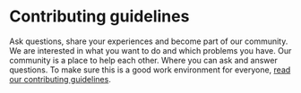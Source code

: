 # Contributing guidelines

Ask questions, share your experiences and become part of our community. We are interested in what you want to do and which problems you have. Our community is a place to help each other. Where you can ask and answer questions. To make sure this is a good work environment for everyone, [read our contributing guidelines](https://datenstrom.se/yellow/help/contributing-guidelines).
